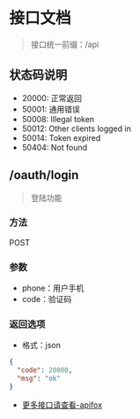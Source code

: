 # 接口文档

> 接口统一前缀：/api

## 状态码说明

- 20000: 正常返回
- 50001: 通用错误
- 50008: Illegal token
- 50012: Other clients logged in
- 50014: Token expired
- 50404: Not found

## /oauth/login

> 登陆功能

### 方法

POST

### 参数

- phone：用户手机
- code：验证码

### 返回选项

- 格式：json

```json
{
  "code": 20000,
  "msg": "ok"
}
```

- [更多接口请查看-apifox](https://www.apifox.cn/apidoc/project-1433582/api-34001218)
